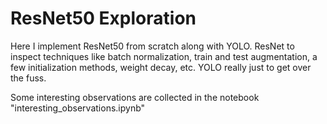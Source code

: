 # ResNet50 Exploration
Here I implement ResNet50 from scratch along with YOLO. ResNet to inspect techniques like batch normalization, train and test augmentation, a few initialization methods, weight decay, etc. YOLO really just to get over the fuss.

Some interesting observations are collected in the notebook "interesting_observations.ipynb"
